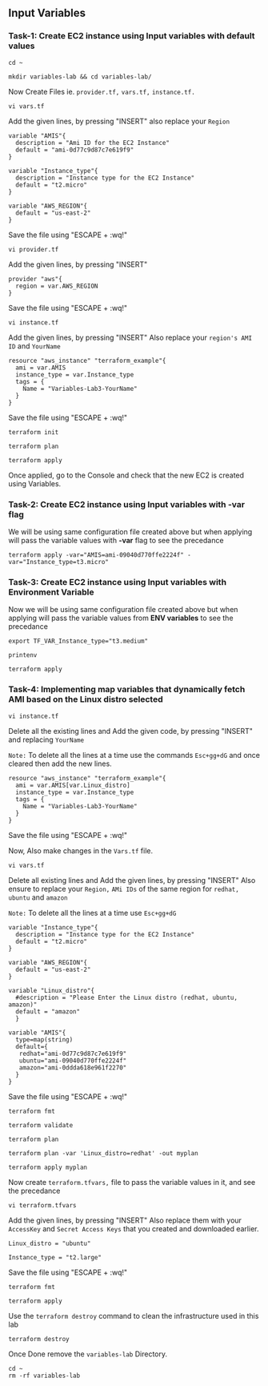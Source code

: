 ## Input Variables


### Task-1: Create EC2 instance using Input variables with default values
```
cd ~
```
```
mkdir variables-lab && cd variables-lab/
```
Now Create Files ie. `provider.tf,` `vars.tf,`  `instance.tf.`
```
vi vars.tf
```
Add the given lines, by pressing "INSERT" also replace your `Region`
```
variable "AMIS"{
  description = "Ami ID for the EC2 Instance"
  default = "ami-0d77c9d87c7e619f9"
}

variable "Instance_type"{
  description = "Instance type for the EC2 Instance"
  default = "t2.micro"
}

variable "AWS_REGION"{
  default = "us-east-2"
}
```
Save the file using "ESCAPE + :wq!"

```
vi provider.tf
```
Add the given lines, by pressing "INSERT" 
```
provider "aws"{
  region = var.AWS_REGION
}
```
Save the file using "ESCAPE + :wq!"
```
vi instance.tf
```
Add the given lines, by pressing "INSERT" Also replace your `region's AMI ID` and `YourName`
```
resource "aws_instance" "terraform_example"{
  ami = var.AMIS
  instance_type = var.Instance_type
  tags = {
    Name = "Variables-Lab3-YourName"
  }
}
```
Save the file using "ESCAPE + :wq!"
```
terraform init
```
```
terraform plan
```
```
terraform apply
```
Once applied, go to the Console and check that the new EC2 is created using Variables.


### Task-2: Create EC2 instance using Input variables with -var flag

We will be using same configuration file created above but when applying will pass the variable values with **-var** flag to see the precedance

```
terraform apply -var="AMIS=ami-09040d770ffe2224f" -var="Instance_type=t3.micro"
```

### Task-3: Create EC2 instance using Input variables with Environment Variable
Now we will be using same configuration file created above but when applying will pass the variable values from **ENV variables** to see the precedance

```
export TF_VAR_Instance_type="t3.medium"
```
```
printenv
```
```
terraform apply 
```


### Task-4: Implementing map variables that dynamically fetch AMI based on the Linux distro selected
```
vi instance.tf
```
Delete all the existing lines and Add the given code, by pressing "INSERT" and replacing `YourName`

`Note:` To delete all the lines at a time use the commands `Esc+gg+dG` and once cleared then add the new lines.
```
resource "aws_instance" "terraform_example"{
  ami = var.AMIS[var.Linux_distro]
  instance_type = var.Instance_type
  tags = {
    Name = "Variables-Lab3-YourName"
  }
}
```
Save the file using "ESCAPE + :wq!"

Now, Also make changes in the `Vars.tf` file.
```
vi vars.tf
```
Delete all existing lines and Add the given lines, by pressing "INSERT" Also ensure to replace your `Region,` `AMi IDs` of the same region for `redhat,` `ubuntu` and `amazon`

`Note:` To delete all the lines at a time use `Esc+gg+dG`
```
variable "Instance_type"{
  description = "Instance type for the EC2 Instance"
  default = "t2.micro"
}

variable "AWS_REGION"{
  default = "us-east-2"
}

variable "Linux_distro"{
  #description = "Please Enter the Linux distro (redhat, ubuntu, amazon)"
  default = "amazon"
  }

variable "AMIS"{
  type=map(string)
  default={
   redhat="ami-0d77c9d87c7e619f9"
   ubuntu="ami-09040d770ffe2224f"
   amazon="ami-0ddda618e961f2270"
  }
}
```
Save the file using "ESCAPE + :wq!"
```
terraform fmt
```
```
terraform validate
```
```
terraform plan 
```
```
terraform plan -var 'Linux_distro=redhat' -out myplan
```
```
terraform apply myplan
```
Now create `terraform.tfvars,` file to pass the variable values in it, and  see the precedance
```
vi terraform.tfvars 
```
Add the given lines, by pressing "INSERT" Also replace them with your `AccessKey` and `Secret Access Keys` that you created and downloaded earlier.
```
Linux_distro = "ubuntu"

Instance_type = "t2.large"
```
Save the file using "ESCAPE + :wq!"

```
terraform fmt
```
 ```
terraform apply
```

Use the `terraform destroy` command to clean the infrastructure used in this lab
```
terraform destroy
```
Once Done remove the `variables-lab` Directory.
```
cd ~
rm -rf variables-lab

```

